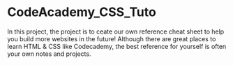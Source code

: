 # CodeAcademy_CSS_Tuto

In this project, the project is to ceate our own reference cheat sheet to help you build more websites in the future! Although there are great places to learn HTML & CSS like Codecademy, the best reference for yourself is often your own notes and projects.
